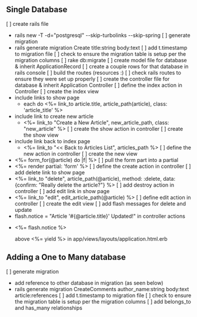 ## Single Database

[ ] create rails file
* rails new <filename> -T -d="postgresql" --skip-turbolinks --skip-spring
[ ] generate migration
* rails generate migration Create<Name> title:string body:text
[ ] add t.timestamp to migration file
[ ] check to ensure the migration table is setup per the migration columns
[ ] rake db:migrate
[ ] create model file for database & inherit ApplicationRecord
[ ] create a couple rows for that database in rails console
[ ] build the routes (resources :<database name plural>)
[ ] check rails routes to ensure they were set up properly
[ ] create the controller file for database & inherit Application Controller
[ ] define the index action in Controller
[ ] create the index view
* include links to show page
  * each do <%= link_to article.title, article_path(article), class: 'article_title' %>
* include link to create new article
  * <%= link_to "Create a New Article", new_article_path, class: "new_article" %>
[ ] create the show action in controller
[ ] create the show view
* include link back to index page
  * <%= link_to "<< Back to Articles List", articles_path %>
[ ] define the new action in controller
[ ] create the new view
* <%= form_for(@article) do |f| %>
[ ] pull the form part into a partial
* <%= render partial: 'form' %>
[ ] define the create action in controller
[ ] add delete link to show page
* <%= link_to "delete", article_path(@article), method: :delete, data: {confirm: "Really delete the article?"} %>
[ ] add destroy action in controller
[ ] add edit link in show page
* <%= link_to "edit", edit_article_path(@article) %>
[ ] define edit action in controller
[ ] create the edit view
[ ] add flash messages for delete and update
* flash.notice = "Article '#{@article.title}' Updated!" in controller actions
* <p class="flash"><%= flash.notice %></p> above <%= yield %> in app/views/layouts/application.html.erb

## Adding a One to Many database
[ ] generate migration
* add reference to other database in migration (as seen below)
* rails generate migration CreateComments author_name:string body:text article:references
[ ] add t.timestamp to migration file
[ ] check to ensure the migration table is setup per the migration columns
[ ] add belongs_to and has_many relationships
